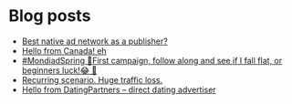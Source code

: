 # Blog posts
<!-- BLOG-POST-LIST:START -->
- [Best native ad network as a publisher?](https://afflift.com/f/threads/best-native-ad-network-as-a-publisher.10533/)
- [Hello from Canada! eh](https://afflift.com/f/threads/hello-from-canada-eh.10519/)
- [#MondiadSpring 🚀First campaign, follow along and see if I fall flat, or beginners luck!😂  🚀](https://afflift.com/f/threads/mondiadspring-%F0%9F%9A%80first-campaign-follow-along-and-see-if-i-fall-flat-or-beginners-luck-%F0%9F%98%82-%F0%9F%9A%80.10525/)
- [Recurring scenario. Huge traffic loss.](https://afflift.com/f/threads/recurring-scenario-huge-traffic-loss.10522/)
- [Hello from DatingPartners – direct dating advertiser](https://afflift.com/f/threads/hello-from-datingpartners-%E2%80%93-direct-dating-advertiser.8669/)
<!-- BLOG-POST-LIST:END -->
